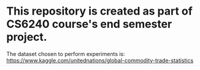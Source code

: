 # This repository is created as part of CS6240 course's end semester project.

The dataset chosen to perform experiments is: 
  https://www.kaggle.com/unitednations/global-commodity-trade-statistics
